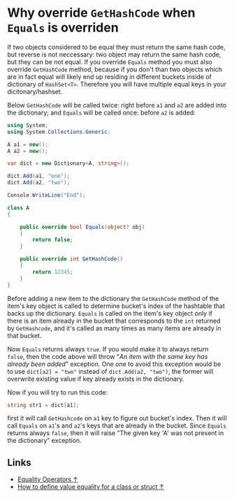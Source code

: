 # Why override `GetHashCode` when `Equals` is overriden

If two objects considered to be equal they *must* return the same hash code, but reverse is not neccessary: two object may return the same hash code, but they can be not equal. If you override `Equals` method you must also override `GetHashCode` method, because if you don't than two objects which are in fact equal will likely end up residing in different buckets inside of dictionary of `HashSet<T>`. Therefore you will have multiple equal keys in your dicitonary/hashset.

Below `GetHashCode` will be called twice: right before `a1` and `a2` are added into the dictionary; and `Equals` will be called once: before `a2` is added:

```csharp
using System;
using System.Collections.Generic;

A a1 = new();
A a2 = new();

var dict = new Dictionary<A, string>();

dict.Add(a1, "one");
dict.Add(a2, "two");

Console.WriteLine("End");

class A
{

    public override bool Equals(object? obj)
    {
        return false;
    }

    public override int GetHashCode()
    {
        return 12345;
    }
}
```

Before adding a new item to the dictionary the `GetHashCode` method of the item's key object is called to determine bucket's index of the hashtable that backs up the dictionary. `Equals` is called on the item's key object only if there is an item already in the bucket that corresponds to the `int` returned by `GetHashcode`, and it's called as many times as many items are already in that bucket.

Now `Equals` returns always `true`. If you would make it to always return `false`, then the code above will throw "*An item with the same key has already been added*" exception. One one to avoid this exception would be to use `dict[a2] = "two"` instead of `dict.Add(a2, "two")`, the former will overwrite existing value if key already exists in the dictionary.

Now if you will try to run this code:

```csharp
string str1 = dict[a1];
```

first it will call `GetHashcode` on `a1` key to figure out bucket's index. Then it will call `Equals` on `a1`'s and `a2`'s keys that are already in the bucket. Since `Equals` returns always `false`, then it will raise "The given key 'A' was not present in the dictionary" exception.

## Links

- [Equality Operators ↑](https://docs.microsoft.com/en-us/dotnet/standard/design-guidelines/equality-operators)
- [How to define value equality for a class or struct ↑](https://docs.microsoft.com/en-us/dotnet/csharp/programming-guide/statements-expressions-operators/how-to-define-value-equality-for-a-type)
